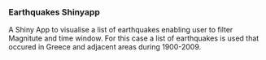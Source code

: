### Earthquakes Shinyapp

A Shiny App to visualise a list of earthquakes enabling user to filter Magnitute and time window. For this case a list of earthquakes is used that occured in Greece and adjacent areas during 1900-2009.

